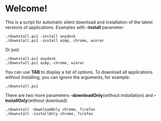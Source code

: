 # Welcome!

This is a script for automatic silent download and installation of the latest versions of applications.
Examples with **-install** parameter:

    ./downstall.ps1 -install anydesk
    ./downstall.ps1 -install aimp, chrome, winrar
Or just:

    ./downstall.ps1 anydesk
    ./downstall.ps1 aimp, chrome, winrar

You can use **TAB** to display a list of options.
To download all applications without installing, you can ignore the arguments, for example:

    ./downstall.ps1

There are two more parameters **-downloadOnly**(without installation) and **-installOnly**(without download):

    ./downstall -downloadOnly chrome, firefox
    ./downstall -installOnly chrome, firefox
